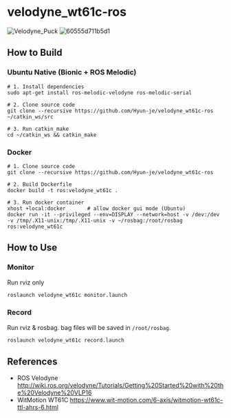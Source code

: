 # velodyne_wt61c-ros
![Velodyne_Puck](https://user-images.githubusercontent.com/7419790/120263584-f38fa780-c2d6-11eb-90f7-ae16936fd36e.png)
![60555d711b5d1](https://user-images.githubusercontent.com/7419790/120263588-f5596b00-c2d6-11eb-89bd-3421208bfbd7.png)


## How to Build
### Ubuntu Native (Bionic + ROS Melodic)

```
# 1. Install dependencies
sudo apt-get install ros-melodic-velodyne ros-melodic-serial

# 2. Clone source code
git clone --recursive https://github.com/Hyun-je/velodyne_wt61c-ros ~/catkin_ws/src

# 3. Run catkin_make
cd ~/catkin_ws && catkin_make
```

### Docker
```
# 1. Clone source code
git clone --recursive https://github.com/Hyun-je/velodyne_wt61c-ros

# 2. Build Dockerfile
docker build -t ros:velodyne_wt61c .

# 3. Run docker container
xhost +local:docker       # allow docker gui mode (Ubuntu)
docker run -it --privileged --env=DISPLAY --network=host -v /dev:/dev -v /tmp/.X11-unix:/tmp/.X11-unix -v ~/rosbag:/root/rosbag ros:velodyne_wt61c
```

## How to Use
### Monitor 
Run rviz only
``` sh
roslaunch velodyne_wt61c monitor.launch
```

### Record
Run rviz & rosbag. bag files will be saved in `/root/rosbag`.
``` sh
roslaunch velodyne_wt61c record.launch
```

## References
- ROS Velodyne  http://wiki.ros.org/velodyne/Tutorials/Getting%20Started%20with%20the%20Velodyne%20VLP16
- WitMotion WT61C  https://www.wit-motion.com/6-axis/witmotion-wt61c-ttl-ahrs-6.html
